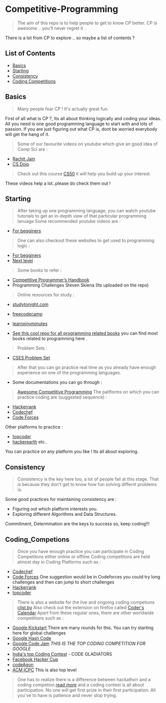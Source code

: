 # Competitive-Programming
> The aim of this repo is to help people to get to know CP better.
> CP is awesome .. you'll never regret it .

There is a lot from CP to explore .. so maybe a list of contents ?

## List of Contents 

* [Basics](#Basics)
* [Starting](#Starting)
* [Consistency](#Consistency)
* [Coding Competitions](#Coding_Competitons)

## Basics 
> Many people fear CP ! It's actually great fun.

First of all what is CP ?, Its all about thinking logically and coding your ideas. 
All you need is one good programming language to start with and lots of passion.
If you are just figuring out what CP is, dont be worried everybody will get the hang of it.
> Some of our favourite videos on youtube which give an good idea of Comp Sci are :
* [Rachit Jain](https://www.youtube.com/watch?v=jl86tYr7emg)
* [CS Dojo](https://www.youtube.com/watch?v=mElVGah7Epg)
> Check out this course [CS50](https://courses.edx.org/courses/course-v1:HarvardX+CS50+X/course/) it will help you build up your interest. 

These videos help a lot..please do check them out !

## Starting 

> After taking up one programming language, you can watch youtube tutorials to get an in-depth view of that particular programming lanuage
Some recommended youtube videos are :
* [For begginers](https://www.youtube.com/watch?v=-CpG3oATGIs)
> One can also checkout these websites to get used to programming logic :
* [For begginers](https://www.programiz.com/c-programming)
* [Next level](https://www.geeksforgeeks.org/)
> Some books to refer : 
* [Competitive Programmer’s Handbook](https://cses.fi/book/book.pdf)
* Programming Challenges Steven Skiena (Its uploaded on the repo)
> Online resources for study :
* [studytonight.com](https://www.studytonight.com/)
* [freecodecamp](https://www.freecodecamp.org/)
* [learnxinyminutes](https://learnxinyminutes.com/)

* [See this cool repo for all programming related books](https://github.com/EbookFoundation/free-programming-books/blob/master/free-programming-books.md) you can find most books related to programming here .
> Problem Sets :
* [CSES Problem Set](https://cses.fi/problemset/)
> After that you can go practice real time as you already have enough experience on one of the programming languages.
* Some documentations you can go through : 
> [Awesome Competitive Programming](https://codeforces.com/blog/entry/23054)
The paltforms on which you can practice coding are (suggested sequence) :
* [Hackerrank](https://hackerrank.com)
* [Codechef](https://codechef.com) 
* [Code Forces](https://codeforces.com)

Other platforms to practice : 
* [topcoder](https://topcoder.com)
* [hackerearth](https://www.hackerearth.com/practice/)  etc..

You can practice on any platform you like ! Its all about exploring.

## Consistency 

> Consistency is the key here too, a lot of people fail at this stage. That is because they don't get to know how fun solving differnt problems is.  

Some good practices for maintaining consistency are : 
* Figuring out which platform interests you. 
* Exploring different Algorithms and Data Structures.

Commitment, Determination are the keys to success so, keep coding!!!

## Coding_Competions 

> Once you have enough practice you can participate in Coding Competitons either online or offline
Coding competitons are held almost day in Coding Platforms such as :
* [Codechef](https://codechef.com)
* [Code Forces](https://codeforces.com) One suggestion would be in Codeforces you could try long challenges and then can jump to short challenges
* [Hackerrank](https://hackerrank.com)
* [topcoder](https://topcoder.com)
> There is also a website for the live and ongoing coding competions [clist.by](https://clist.by)
> Also check out the extension on firefox called [Coder's Calendar](https://addons.mozilla.org/en-US/firefox/addon/coder-s-calendar/?src=search)
Apart from these regular ones, there are other worldwide competitions such as : 
* [Google Kickstart](https://codingcompetitions.withgoogle.com/kickstart) There are many rounds for this. You can try starting here for global challenges
* [Google Hash Code](https://codingcompetitions.withgoogle.com/hashcode)
* [Google Code Jam](https://codingcompetitions.withgoogle.com/codejam) *THIS IS THE TOP CODING COMPETITION FOR GOOGLE* 
* [India's top Coding Contest](https://www.techgig.com/codegladiators) - CODE GLADIATORS
* [Facebook Hacker Cup](https://www.facebook.com/hackercup/)
* [codeAgon]()
* [ACM ICPC](https://icpc.baylor.edu/) This is also top level 

>One has to realize there is a difference between hackathon and a coding competion [read more](https://www.quora.com/What-are-the-difference-between-boot-camp-hackathon-and-programming-competition) and
>a coding contest is all about participation. No one will get first prize in their first participation. All you've to have is patience and never stop trying. 
